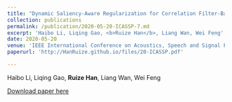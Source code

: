 ```yaml
---
title: "Dynamic Saliency-Aware Regularization for Correlation Filter-Based Object Tracking"
collection: publications
permalink: /publication/2020-05-20-ICASSP-7.md
excerpt: 'Haibo Li, Liqing Gao, <b>Ruize Han</b>, Liang Wan, Wei Feng'
date: 2020-05-20
venue: 'IEEE International Conference on Acoustics, Speech and Signal Processing (ICASSP)'
paperurl: 'http://HanRuize.github.io/files/20-ICASSP.pdf'

---
```

Haibo Li, Liqing Gao, <b>Ruize Han</b>, Liang Wan, Wei Feng

[Download paper here](http://HanRuize.github.io/files/20-ICASSP.pdf)
